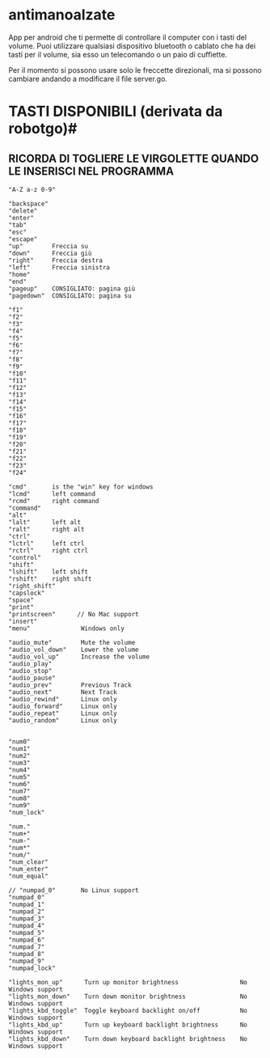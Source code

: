 # antimanoalzate

App per android che ti permette di controllare il computer con i tasti del volume. Puoi utilizzare qualsiasi dispositivo bluetooth o cablato che ha dei tasti per il volume, sia esso un telecomando o un paio di cuffiette.

Per il momento si possono usare solo le freccette direzionali, ma si possono cambiare andando a modificare il file server.go.

# TASTI DISPONIBILI (derivata da robotgo)#
## RICORDA DI TOGLIERE LE VIRGOLETTE QUANDO LE INSERISCI NEL PROGRAMMA ##

	"A-Z a-z 0-9"

	"backspace"
	"delete"
	"enter"
	"tab"
	"esc"
	"escape"
	"up"		Freccia su
	"down"		Freccia giù
	"right"		Freccia destra
	"left"		Freccia sinistra
	"home"
	"end"
	"pageup"    CONSIGLIATO: pagina giù
	"pagedown"  CONSIGLIATO: pagina su

	"f1"
	"f2"
	"f3"
	"f4"
	"f5"
	"f6"
	"f7"
	"f8"
	"f9"
	"f10"
	"f11"
	"f12"
	"f13"
	"f14"
	"f15"
	"f16"
	"f17"
	"f18"
	"f19"
	"f20"
	"f21"
	"f22"
	"f23"
	"f24"

	"cmd"		is the "win" key for windows
	"lcmd"		left command
	"rcmd"		right command
	"command"
	"alt"
	"lalt"		left alt
	"ralt"		right alt
	"ctrl"
	"lctrl"		left ctrl
	"rctrl"		right ctrl
	"control"
	"shift"
	"lshift"	left shift
	"rshift"	right shift
	"right_shift"
	"capslock"
	"space"
	"print"
	"printscreen"      // No Mac support
	"insert"
	"menu"				Windows only

	"audio_mute"		Mute the volume
	"audio_vol_down"	Lower the volume
	"audio_vol_up"		Increase the volume
	"audio_play"
	"audio_stop"
	"audio_pause"
	"audio_prev"		Previous Track
	"audio_next"		Next Track
	"audio_rewind"      Linux only
	"audio_forward"     Linux only
	"audio_repeat"      Linux only
	"audio_random"      Linux only


	"num0"
	"num1"
	"num2"
	"num3"
	"num4"
	"num5"
	"num6"
	"num7"
	"num8"
	"num9"
	"num_lock"

	"num."
	"num+"
	"num-"
	"num*"
	"num/"
	"num_clear"
	"num_enter"
	"num_equal"

	// "numpad_0"		No Linux support
	"numpad_0"
	"numpad_1"
	"numpad_2"
	"numpad_3"
	"numpad_4"
	"numpad_5"
	"numpad_6"
	"numpad_7"
	"numpad_8"
	"numpad_9"
	"numpad_lock"

	"lights_mon_up"		 Turn up monitor brightness					No Windows support
	"lights_mon_down"	 Turn down monitor brightness				No Windows support
	"lights_kbd_toggle"	 Toggle keyboard backlight on/off			No Windows support
	"lights_kbd_up"		 Turn up keyboard backlight brightness		No Windows support
	"lights_kbd_down"	 Turn down keyboard backlight brightness	No Windows support